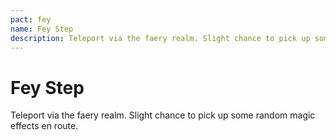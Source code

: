 ```yaml
---
pact: fey
name: Fey Step
description: Teleport via the faery realm. Slight chance to pick up some random magic effects en route.
---
```


# Fey Step

Teleport via the faery realm. Slight chance to pick up some random magic effects en route.
